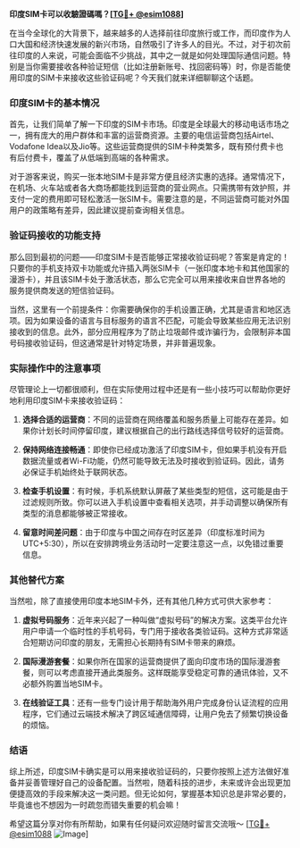 **印度SIM卡可以收驗證碼嗎？[[TG💪+ @esim1088](https://t.me/s/esim1088)]**

在当今全球化的大背景下，越来越多的人选择前往印度旅行或工作，而印度作为人口大国和经济快速发展的新兴市场，自然吸引了许多人的目光。不过，对于初次前往印度的人来说，可能会面临不少挑战，其中之一就是如何处理国际通信问题。特别是当你需要接收各种验证短信（比如注册新账号、找回密码等）时，你是否能使用印度的SIM卡来接收这些验证码呢？今天我们就来详细聊聊这个话题。

### 印度SIM卡的基本情况

首先，让我们简单了解一下印度的SIM卡市场。印度是全球最大的移动电话市场之一，拥有庞大的用户群体和丰富的运营商资源。主要的电信运营商包括Airtel、Vodafone Idea以及Jio等。这些运营商提供的SIM卡种类繁多，既有预付费卡也有后付费卡，覆盖了从低端到高端的各种需求。

对于游客来说，购买一张本地SIM卡是非常方便且经济实惠的选择。通常情况下，在机场、火车站或者各大商场都能找到运营商的营业网点。只需携带有效护照，并支付一定的费用即可轻松激活一张SIM卡。需要注意的是，不同运营商可能对外国用户的政策略有差异，因此建议提前查询相关信息。

### 验证码接收的功能支持

那么回到最初的问题——印度SIM卡是否能够正常接收验证码呢？答案是肯定的！只要你的手机支持双卡功能或允许插入两张SIM卡（一张印度本地卡和其他国家的漫游卡），并且该SIM卡处于激活状态，那么它完全可以用来接收来自世界各地的服务提供商发送的短信验证码。

当然，这里有一个前提条件：你需要确保你的手机设置正确，尤其是语言和地区选项。因为如果设备的语言与目标服务的语言不匹配，可能会导致某些应用无法识别接收到的信息。此外，部分应用程序为了防止垃圾邮件或诈骗行为，会限制非本国号码接收验证码，但这通常是针对特定场景，并非普遍现象。

### 实际操作中的注意事项

尽管理论上一切都很顺利，但在实际使用过程中还是有一些小技巧可以帮助你更好地利用印度SIM卡来接收验证码：

1. **选择合适的运营商**：不同的运营商在网络覆盖和服务质量上可能存在差异。如果你计划长时间停留印度，建议根据自己的出行路线选择信号较好的运营商。
   
2. **保持网络连接畅通**：即使你已经成功激活了印度SIM卡，但如果手机没有开启数据流量或者Wi-Fi功能，仍然可能导致无法及时接收到验证码。因此，请务必保证手机始终处于联网状态。
   
3. **检查手机设置**：有时候，手机系统默认屏蔽了某些类型的短信，这可能是由于过滤规则所致。你可以进入手机设置中查看相关选项，并手动调整以确保所有类型的消息都能够被正常接收。
   
4. **留意时间差问题**：由于印度与中国之间存在时区差异（印度标准时间为UTC+5:30），所以在安排跨境业务活动时一定要注意这一点，以免错过重要信息。

### 其他替代方案

当然啦，除了直接使用印度本地SIM卡外，还有其他几种方式可供大家参考：

1. **虚拟号码服务**：近年来兴起了一种叫做“虚拟号码”的解决方案。这类平台允许用户申请一个临时性的手机号码，专门用于接收各类验证码。这种方式非常适合短期访问印度的朋友，无需担心长期持有SIM卡带来的麻烦。
   
2. **国际漫游套餐**：如果你所在国家的运营商提供了面向印度市场的国际漫游套餐，则可以考虑直接开通此类服务。这样既能享受稳定可靠的通讯体验，又不必额外购置当地SIM卡。
   
3. **在线验证工具**：还有一些专门设计用于帮助海外用户完成身份认证流程的应用程序，它们通过云端技术解决了跨区域通信障碍，让用户免去了频繁切换设备的烦恼。

### 结语

综上所述，印度SIM卡确实是可以用来接收验证码的，只要你按照上述方法做好准备并妥善管理好自己的设备配置。当然啦，随着科技的进步，未来或许会出现更加便捷高效的手段来解决这一类问题。但无论如何，掌握基本知识总是非常必要的，毕竟谁也不想因为一时疏忽而错失重要的机会嘛！

希望这篇分享对你有所帮助，如果有任何疑问欢迎随时留言交流哦～ [[TG💪+ @esim1088](https://t.me/s/esim1088) ![Image](https://i.postimg.cc/4NQfJmqS/Snipaste-2025-05-13-00-14-12.png)]